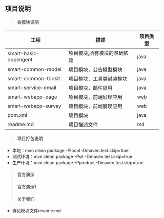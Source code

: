 ## 项目说明
>#### 各模块说明
 工程           			| 描述              | 项目类型
 -------------|-------------|-----  
 smart-basic-depengent   	| 项目模块,所有模块的基础依赖      			| java	  
 smart-common-model      	| 项目模块，公告模型模块			| java	  
 smart-common-tookit    	| 项目模块，工具类封装模块			| java	
 smart-service-email        | 项目模块，邮件应用    			| java	 
 smart-webapp-page     	    | 项目模块，前端展现应用			| web	  
 smart-webapp-survey     	| 项目模块，前端展现应用			| web	
 pom.xml                 	| 项目模块			| java	  
 readme.md               	| 项目描述文件		| md 	  
>#### 项目打包说明
* 本地：mvn clean package -Plocal -Dmaven.test.skip=true
* 测试环境：mvn clean package -Psit -Dmaven.test.skip=true
* 生产环境：mvn clean package -Pproduct -Dmaven.test.skip=true

>#### 官方演示
>#### 官方演示1
>#### 关于我们
* 详见模块文件resume.md

